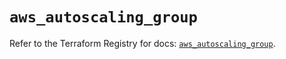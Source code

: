 # `aws_autoscaling_group`

Refer to the Terraform Registry for docs: [`aws_autoscaling_group`](https://registry.terraform.io/providers/hashicorp/aws/5.95.0/docs/resources/autoscaling_group).
